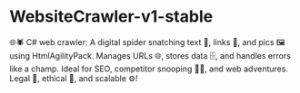 # WebsiteCrawler-v1-stable
🌐🕷️ C# web crawler: A digital spider snatching text 📜, links 🔗, and pics 🖼️ using HtmlAgilityPack. Manages URLs 🌐, stores data 🗄️, and handles errors like a champ. Ideal for SEO, competitor snooping 🕵️‍♂️, and web adventures. Legal 📜, ethical 💼, and scalable ⚙️!

